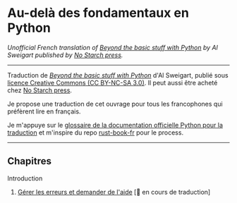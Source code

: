 # Au-delà des fondamentaux en Python

*Unofficial French translation of [*Beyond the basic stuff with Python*](https://inventwithpython.com/beyond/) by Al Sweigart published by [No Starch press](https://nostarch.com/beyond-basic-stuff-python).*

---

Traduction de [*Beyond the basic stuff with Python*](https://inventwithpython.com/beyond/) d'Al Sweigart, publié sous [licence Creative Commons (CC BY-NC-SA 3.0)](https://creativecommons.org/licenses/by-nc-sa/3.0/). Il peut aussi être acheté chez [No Starch press](https://nostarch.com/beyond-basic-stuff-python).

Je propose une traduction de cet ouvrage pour tous les francophones qui préfèrent lire en français.

Je m'appuye sur le [glossaire de la documentation officielle Python pour la traduction](https://docs.python.org/fr/3/glossary.html) et m'inspire du repo [rust-book-fr](https://github.com/Jimskapt/rust-book-fr) pour le process.


---

## Chapitres
Introduction
1. [Gérer les erreurs et demander de l'aide](https://github.com/AliceAML/trad-au-dela-fondamentaux-python/blob/main/chap1.md) [:construction: en cours de traduction]
